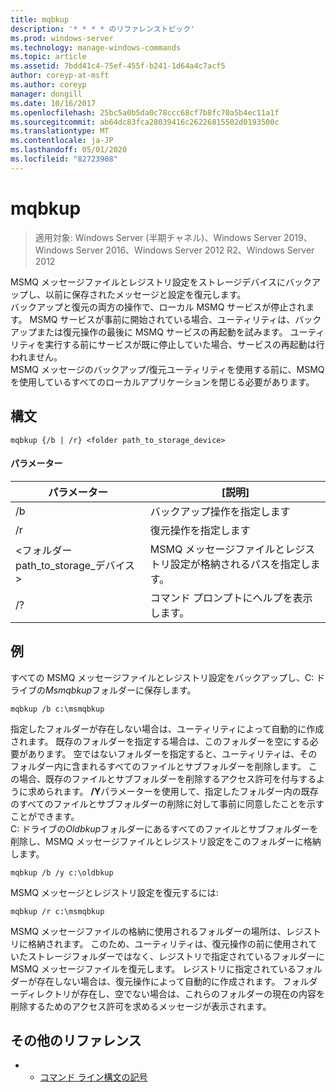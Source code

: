 ```yaml
---
title: mqbkup
description: '* * * * のリファレンストピック'
ms.prod: windows-server
ms.technology: manage-windows-commands
ms.topic: article
ms.assetid: 7bdd41c4-75ef-455f-b241-1d64a4c7acf5
author: coreyp-at-msft
ms.author: coreyp
manager: dongill
ms.date: 10/16/2017
ms.openlocfilehash: 25bc5a0b5da0c78ccc68cf7b8fc70a5b4ec11a1f
ms.sourcegitcommit: ab64dc83fca28039416c26226815502d0193500c
ms.translationtype: MT
ms.contentlocale: ja-JP
ms.lasthandoff: 05/01/2020
ms.locfileid: "82723908"
---
```

# <a name="mqbkup"></a>mqbkup

> 適用対象: Windows Server (半期チャネル)、Windows Server 2019、Windows Server 2016、Windows Server 2012 R2、Windows Server 2012

MSMQ メッセージファイルとレジストリ設定をストレージデバイスにバックアップし、以前に保存されたメッセージと設定を復元します。   
バックアップと復元の両方の操作で、ローカル MSMQ サービスが停止されます。 MSMQ サービスが事前に開始されている場合、ユーティリティは、バックアップまたは復元操作の最後に MSMQ サービスの再起動を試みます。 ユーティリティを実行する前にサービスが既に停止していた場合、サービスの再起動は行われません。  
MSMQ メッセージのバックアップ/復元ユーティリティを使用する前に、MSMQ を使用しているすべてのローカルアプリケーションを閉じる必要があります。  
## <a name="syntax"></a>構文  
```  
mqbkup {/b | /r} <folder path_to_storage_device>  
```  
#### <a name="parameters"></a>パラメーター  
|パラメーター|[説明]|  
|-------|--------|  
|/b|バックアップ操作を指定します|  
|/r|復元操作を指定します|  
|<フォルダー path_to_storage\_デバイス>|MSMQ メッセージファイルとレジストリ設定が格納されるパスを指定します。|  
|/?|コマンド プロンプトにヘルプを表示します。|  
## <a name="examples"></a>例  
すべての MSMQ メッセージファイルとレジストリ設定をバックアップし、C: ドライブの*Msmqbkup*フォルダーに保存します。  
```  
mqbkup /b c:\msmqbkup  
```  
指定したフォルダーが存在しない場合は、ユーティリティによって自動的に作成されます。 既存のフォルダーを指定する場合は、このフォルダーを空にする必要があります。 空ではないフォルダーを指定すると、ユーティリティは、そのフォルダー内に含まれるすべてのファイルとサブフォルダーを削除します。 この場合、既存のファイルとサブフォルダーを削除するアクセス許可を付与するように求められます。 **/Y**パラメーターを使用して、指定したフォルダー内の既存のすべてのファイルとサブフォルダーの削除に対して事前に同意したことを示すことができます。  
C: ドライブの*Oldbkup*フォルダーにあるすべてのファイルとサブフォルダーを削除し、MSMQ メッセージファイルとレジストリ設定をこのフォルダーに格納します。  
```  
mqbkup /b /y c:\oldbkup  
```  
MSMQ メッセージとレジストリ設定を復元するには:  
```  
mqbkup /r c:\msmqbkup  
```  
MSMQ メッセージファイルの格納に使用されるフォルダーの場所は、レジストリに格納されます。 このため、ユーティリティは、復元操作の前に使用されていたストレージフォルダーではなく、レジストリで指定されているフォルダーに MSMQ メッセージファイルを復元します。 レジストリに指定されているフォルダーが存在しない場合は、復元操作によって自動的に作成されます。 フォルダーディレクトリが存在し、空でない場合は、これらのフォルダーの現在の内容を削除するためのアクセス許可を求めるメッセージが表示されます。  
## <a name="additional-references"></a>その他のリファレンス  
-   - [コマンド ライン構文の記号](command-line-syntax-key.md)  
